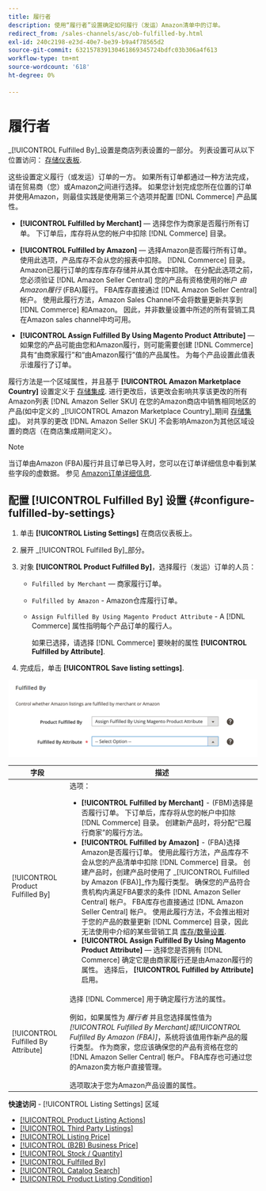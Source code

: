 ```yaml
---
title: 履行者
description: 使用“履行者”设置确定如何履行（发运）Amazon清单中的订单。
redirect_from: /sales-channels/asc/ob-fulfilled-by.html
exl-id: 240c2198-e23d-40e7-be39-b9a4f78565d2
source-git-commit: 632157839130461869345724bdfc03b306a4f613
workflow-type: tm+mt
source-wordcount: '618'
ht-degree: 0%

---
```


# 履行者

_[!UICONTROL Fulfilled By]_设置是商店列表设置的一部分。 列表设置可从以下位置访问： [存储仪表板](./amazon-store-dashboard.md).

这些设置定义履行（或发运）订单的一方。 如果所有订单都通过一种方法完成，请在贸易商（您）或Amazon之间进行选择。 如果您计划完成您所在位置的订单并使用Amazon，则最佳实践是使用第三个选项并配置 [!DNL Commerce] 产品属性。

- **[!UICONTROL Fulfilled by Merchant]**  — 选择您作为商家是否履行所有订单。 下订单后，库存将从您的帐户中扣除 [!DNL Commerce] 目录。

- **[!UICONTROL Fulfilled by Amazon]**  — 选择Amazon是否履行所有订单。 使用此选项，产品库存不会从您的报表中扣除。 [!DNL Commerce] 目录。 Amazon已履行订单的库存库存存储并从其仓库中扣除。 在分配此选项之前，您必须验证 [!DNL Amazon Seller Central] 您的产品有资格使用的帐户 _由Amazon履行_ (FBA)履行。 FBA库存直接通过 [!DNL Amazon Seller Central] 帐户。 使用此履行方法，Amazon Sales Channel不会将数量更新共享到 [!DNL Commerce] 和Amazon。 因此，并非数量设置中所述的所有营销工具在Amazon sales channel中均可用。

- **[!UICONTROL Assign Fulfilled By Using Magento Product Attribute]**  — 如果您的产品可能由您和Amazon履行，则可能需要创建 [!DNL Commerce] 具有“由商家履行”和“由Amazon履行”值的产品属性。 为每个产品设置此值表示谁履行了订单。

履行方法是一个区域属性，并且基于 **[!UICONTROL Amazon Marketplace Country]** 设置定义于 [存储集成](./store-integration.md). 进行更改后，该更改会影响共享该更改的所有Amazon列表 [!DNL Amazon Seller SKU] 在您的Amazon商店中销售相同地区的产品(如中定义的 _[!UICONTROL Amazon Marketplace Country]_期间 [存储集成](./store-integration.md))。 对共享的更改 [!DNL Amazon Seller SKU] 不会影响Amazon为其他区域设置的商店（在商店集成期间定义）。

>[!NOTE]
>
>当订单由Amazon (FBA)履行并且订单已导入时，您可以在订单详细信息中看到某些字段的虚数据。 参见 [Amazon订单详细信息](./amazon-order-details.md).

## 配置 [!UICONTROL Fulfilled By] 设置 {#configure-fulfilled-by-settings}

1. 单击 **[!UICONTROL Listing Settings]** 在商店仪表板上。

1. 展开 _[!UICONTROL Fulfilled By]_部分。

1. 对象 **[!UICONTROL Product Fulfilled By]**，选择履行（发运）订单的人员：

   - `Fulfilled by Merchant`  — 商家履行订单。

   - `Fulfilled by Amazon` - Amazon仓库履行订单。

   - `Assign Fulfilled By Using Magento Product Attribute` - A [!DNL Commerce] 属性指明每个产品订单的履行人。

      如果已选择，请选择 [!DNL Commerce] 要映射的属性 **[!UICONTROL Fulfilled by Attribute]**.

1. 完成后，单击 **[!UICONTROL Save listing settings]**.

![履行者设置](assets/amazon-fulfilled-by.png)

| 字段 | 描述 |
|--- |--- |
| [!UICONTROL Product Fulfilled By] | 选项：<ul><li>**[!UICONTROL Fulfilled by Merchant]** - (FBM)选择是否履行订单。 下订单后，库存将从您的帐户中扣除 [!DNL Commerce] 目录。 创建新产品时，将分配“已履行商家”的履行方法。</li><li>**[!UICONTROL Fulfilled by Amazon]** - (FBA)选择Amazon是否履行订单。 使用此履行方法，产品库存不会从您的产品清单中扣除 [!DNL Commerce] 目录。 创建产品时，创建产品时使用了 _[!UICONTROL Fulfilled by Amazon (FBA)]_作为履行类型。 确保您的产品符合贵机构内满足FBA要求的条件 [!DNL Amazon Seller Central] 帐户。 FBA库存也直接通过 [!DNL Amazon Seller Central] 帐户。 使用此履行方法，不会推出相对于您的产品的数量更新 [!DNL Commerce] 目录，因此无法使用中介绍的某些营销工具 [库存/数量设置](./stock-quantity.md).</li><li>**[!UICONTROL Assign Fulfilled By Using Magento Product Attribute]**  — 选择您是否拥有 [!DNL Commerce] 确定它是由商家履行还是由Amazon履行的属性。 选择后， **[!UICONTROL Fulfilled by Attribute]** 启用。</li></ul> |
| [!UICONTROL Fulfilled By Attribute] | 选择 [!DNL Commerce] 用于确定履行方法的属性。<br><br>例如，如果属性为 _履行者_ 并且您选择属性值为 _[!UICONTROL Fulfilled By Merchant]_或_[!UICONTROL Fulfilled By Amazon (FBA)]_，系统将该值用作新产品的履行类型。 作为商家，您应该确保您的产品有资格在您的 [!DNL Amazon Seller Central] 帐户。 FBA库存也可通过您的Amazon卖方帐户直接管理。<br><br>选项取决于您为Amazon产品设置的属性。 |

**快速访问** - [!UICONTROL Listing Settings] 区域

- [[!UICONTROL Product Listing Actions]](./product-listing-actions.md)
- [[!UICONTROL Third Party Listings]](./third-party-listing-settings.md)
- [[!UICONTROL Listing Price]](./listing-price.md)
- [[!UICONTROL (B2B) Business Price]](./business-pricing.md)
- [[!UICONTROL Stock / Quantity]](./stock-quantity.md)
- [[!UICONTROL Fulfilled By]](./fulfilled-by.md)
- [[!UICONTROL Catalog Search]](./catalog-search.md)
- [[!UICONTROL Product Listing Condition]](./product-listing-condition.md)
